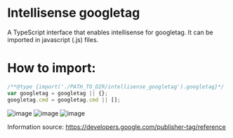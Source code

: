 # Intellisense googletag
A TypeScript interface that enables intellisense for googletag. It can be imported in javascript (.js) files.

<h1>How to import:</h1>

```javascript
/**@type {import('./PATH_TO_DIR/intellisense_googletag').googletag}*/
var googletag = googletag || {};
googletag.cmd = googletag.cmd || [];
```
![image](https://user-images.githubusercontent.com/46784771/145021248-86df5da5-1ad5-4736-988e-8900d17173fb.png)
![image](https://user-images.githubusercontent.com/46784771/145021477-ce946a49-50a2-494a-829c-a3dac181b1c1.png)
![image](https://user-images.githubusercontent.com/46784771/145021564-7b5a3e8d-d858-4d29-a779-e3e1a28b35b9.png)

Information source: https://developers.google.com/publisher-tag/reference
